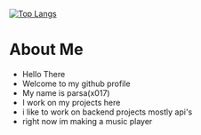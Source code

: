 [![Top Langs](https://github-readme-stats.vercel.app/api/top-langs/?username=x017&layout=compact&theme=github_dark)](https://github.com/anuraghazra/github-readme-stats)
# About Me
- Hello There
- Welcome to my github profile 
- My name is parsa(x017)
- I work on my projects here
- i like to work on backend projects mostly api's
- right now im making a music player 

